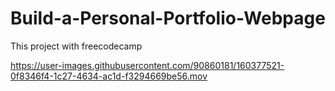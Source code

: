 # Build-a-Personal-Portfolio-Webpage

<p>This project with freecodecamp</p>



https://user-images.githubusercontent.com/90860181/160377521-0f8346f4-1c27-4634-ac1d-f3294669be56.mov

